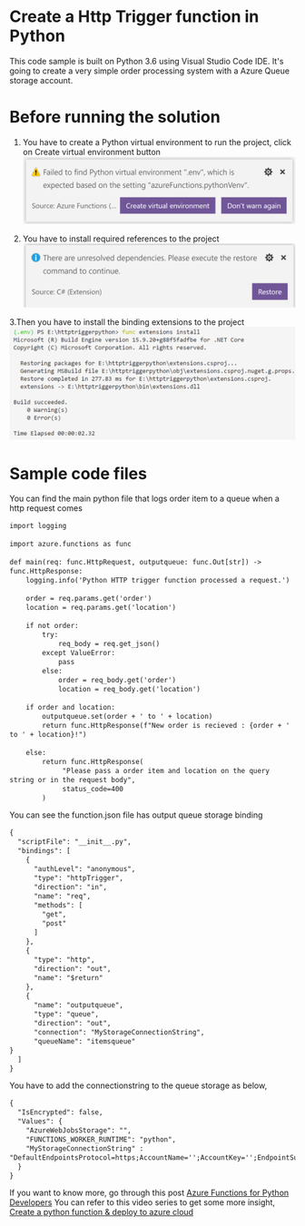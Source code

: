# Create a Http Trigger function in Python

This code sample is built on Python 3.6 using Visual Studio Code IDE. It's going to create a very simple order processing system with a Azure Queue storage account.

# Before running the solution

1. You have to create a Python virtual environment to run the project, click on Create virtual environment button
![Create a Python virtual environmenr](https://github.com/hansamaligamage/httptriggerpython/blob/master/images/create-virtual-environment.png)

2. You have to install required references to the project
![Install required dependencies](https://github.com/hansamaligamage/httptriggerpython/blob/master/images/restore-packages.png)


  3.Then you have to install the binding extensions to the project 
![Install binding extensions](https://github.com/hansamaligamage/httptriggerpython/blob/master/images/install-binding-extensions.png)

# Sample code files
You can find the main python file that logs order item to a queue when a http request comes

```
import logging

import azure.functions as func

def main(req: func.HttpRequest, outputqueue: func.Out[str]) -> func.HttpResponse:
    logging.info('Python HTTP trigger function processed a request.')

    order = req.params.get('order')
    location = req.params.get('location')
    
    if not order:
        try:
            req_body = req.get_json()
        except ValueError:
            pass
        else:
            order = req_body.get('order')
            location = req_body.get('location')
                      
    if order and location:
        outputqueue.set(order + ' to ' + location)
        return func.HttpResponse(f"New order is recieved : {order + ' to ' + location}!")

    else:
        return func.HttpResponse(
             "Please pass a order item and location on the query string or in the request body",
             status_code=400
        )
```

You can see the function.json file has output queue storage binding
```
{
  "scriptFile": "__init__.py",
  "bindings": [
    {
      "authLevel": "anonymous",
      "type": "httpTrigger",
      "direction": "in",
      "name": "req",
      "methods": [
        "get",
        "post"
      ]
    },
    {
      "type": "http",
      "direction": "out",
      "name": "$return"
    },
    {
      "name": "outputqueue",
      "type": "queue",
      "direction": "out",
      "connection": "MyStorageConnectionString",
      "queueName": "itemsqueue"
}
  ]
}
```

You have to add the connectionstring to the queue storage as below,
```
{
  "IsEncrypted": false,
  "Values": {
    "AzureWebJobsStorage": "",
    "FUNCTIONS_WORKER_RUNTIME": "python",
    "MyStorageConnectionString" : "DefaultEndpointsProtocol=https;AccountName='';AccountKey='';EndpointSuffix=core.windows.net"
  }
}
```

If you want to know more, go through this post [Azure Functions for Python Developers](http://hansamaligamage.blogspot.com/2019/06/azure-functions-for-python-developers.html) 
You can refer to this video series to get some more insight, [Create a python function & deploy to azure cloud](https://www.youtube.com/playlist?list=PLyWuuK4Uj-wL36kHmqM5vIuvAJG85TPXr)

